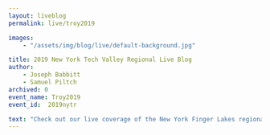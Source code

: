 ```yaml
---
layout: liveblog
permalink: live/troy2019

images:
    - "/assets/img/blog/live/default-background.jpg"

title: 2019 New York Tech Valley Regional Live Blog
author:
    - Joseph Babbitt
    - Samuel Piltch
archived: 0
event_name: Troy2019
event_id:  2019nytr

text: "Check out our live coverage of the New York Finger Lakes regionals all weekend!"
---
```

